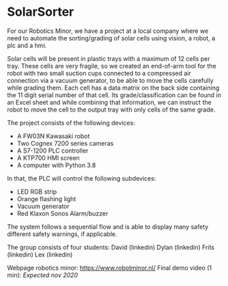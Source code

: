 # SolarSorter
For our Robotics Minor, we have a project at a local company where we need to automate the sorting/grading of solar cells using vision, a robot, a plc and a hmi.

Solar cells will be present in plastic trays with a maximum of 12 cells per tray. These cells are very fragile, so we created an end-of-arm tool for the robot with two small suction cups connected to a compressed air connection via a vacuum generator, to be able to move the cells carefully while grading them.
Each cell has a data matrix on the back side containing the 11 digit serial number of that cell. Its grade/classification can be found in an Excel sheet and while combining that information, we can instruct the robot to move the cell to the output tray with only cells of the same grade.

The project consists of the following devices:
- A FW03N Kawasaki robot
- Two Cognex 7200 series cameras
- A S7-1200 PLC controller
- A KTP700 HMI screen
- A computer with Python 3.8

In that, the PLC will control the following subdevices:
- LED RGB strip
- Orange flashing light
- Vacuum generator
- Red Klaxon Sonos Alarm/buzzer

The system follows a sequential flow and is able to display many safety different safety warnings, if applicable.

The group consists of four students:
David (linkedin)
Dylan (linkedin)
Frits (linkedin)
Lex (linkedin)

Webpage robotics minor: https://www.robotminor.nl/
Final demo video (1 min): *Expected nov 2020*
